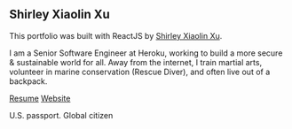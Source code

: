 ## Shirley Xiaolin Xu

This portfolio was built with ReactJS by [Shirley Xiaolin Xu](https://www.linkedin.com/in/shxxu/).

I am a Senior Software Engineer at Heroku, working to build a more secure & sustainable world for all. 
Away from the internet, I train martial arts, volunteer in marine conservation (Rescue Diver), and often live out of a backpack. 

[Resume](https://github.com/xiaolin-ninja/portfolio/blob/master/resume.pdf)
[Website](https://www.xiaolin.ninja/)

U.S. passport. Global citizen
